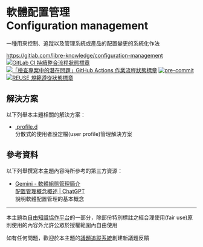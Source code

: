 # 軟體配置管理<br>Configuration management

一種用來控制、追蹤以及管理系統或產品的配置變更的系統化作法

<https://gitlab.com/libre-knowledge/configuration-management>  
[![GitLab CI 持續整合流程狀態標章](https://gitlab.com/libre-knowledge/configuration-management/badges/main/pipeline.svg?ignore_skipped=true "點擊查看 GitLab CI 持續整合流程的運行狀態")](https://gitlab.com/libre-knowledge/configuration-management/-/commits/main) [![「檢查專案中的潛在問題」GitHub Actions 作業流程狀態標章](https://github.com/libre-knowledge/configuration-management/actions/workflows/check-potential-problems.yml/badge.svg "本專案使用 GitHub Actions 自動化檢查專案中的潛在問題")](https://github.com/libre-knowledge/configuration-management/actions/workflows/check-potential-problems.yml) [![pre-commit](https://img.shields.io/badge/pre--commit-enabled-brightgreen?logo=pre-commit&logoColor=white "本專案使用 pre-commit 檢查專案中的潛在問題")](https://github.com/pre-commit/pre-commit) [![REUSE 規範遵從狀態標章](https://api.reuse.software/badge/gitlab.com/libre-knowledge/configuration-management "本專案遵從 REUSE 規範降低軟體授權合規成本")](https://api.reuse.software/info/gitlab.com/libre-knowledge/configuration-management)

## 解決方案

以下列舉本主題相關的解決方案：

* [.profile.d](https://github.com/brlin-tw/dot-profile.d)  
  分散式的使用者設定檔(user profile)管理解決方案

## 參考資料

以下列舉撰寫本主題內容時所參考的第三方資源：

* [‎Gemini - 軟體組態管理簡介](https://gemini.google.com/share/20e6528bdddc)  
  [配置管理概念概述 | ChatGPT](https://chatgpt.com/share/66fb9360-5844-8012-b293-592fdddf3ef5)  
  說明軟體配置管理的基本概念

---

本主題為[自由知識協作平台](https://gitlab.com/libre-knowledge/libre-knowledge)的一部分，除部份特別標註之經合理使用(fair use)原則使用的內容外允許公眾於授權範圍內自由使用

如有任何問題，歡迎於本主題的[議題追蹤系統](https://gitlab.com/libre-knowledge/configuration-management/-/issues)創建新議題反饋
